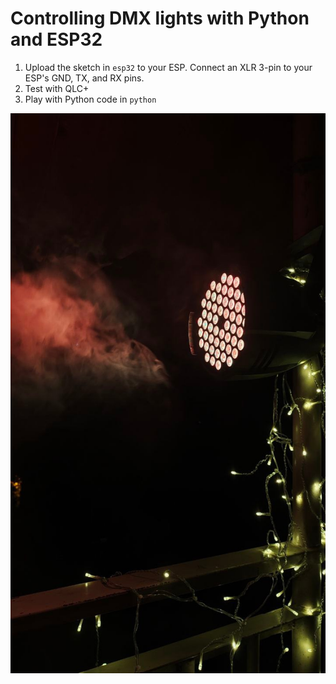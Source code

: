 # Controlling DMX lights with Python and ESP32

1. Upload the sketch in `esp32` to your ESP. Connect an XLR 3-pin to your ESP's GND, TX, and RX pins.
2. Test with QLC+
3. Play with Python code in `python`

![](/flood.jpg)
